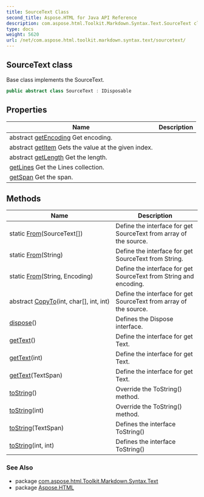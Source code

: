 ```yaml
---
title: SourceText Class
second_title: Aspose.HTML for Java API Reference
description: com.aspose.html.Toolkit.Markdown.Syntax.Text.SourceText class. Base class implements the SourceText
type: docs
weight: 5620
url: /net/com.aspose.html.toolkit.markdown.syntax.text/sourcetext/
---
```

## SourceText class

Base class implements the SourceText.

```java
public abstract class SourceText : IDisposable
```

## Properties

| Name | Description |
| --- | --- |
| abstract [getEncoding](../../com.aspose.html.toolkit.markdown.syntax.text/sourcetext/encoding/) Get encoding. |
| abstract [getItem](../../com.aspose.html.toolkit.markdown.syntax.text/sourcetext/item/) Gets the value at the given index. |
| abstract [getLength](../../com.aspose.html.toolkit.markdown.syntax.text/sourcetext/length/) Get the length. |
| [getLines](../../com.aspose.html.toolkit.markdown.syntax.text/sourcetext/lines/) Get the Lines collection. |
| [getSpan](../../com.aspose.html.toolkit.markdown.syntax.text/sourcetext/span/) Get the span. |

## Methods

| Name | Description |
| --- | --- |
| static [From](../../com.aspose.html.toolkit.markdown.syntax.text/sourcetext/from/#from)(SourceText[]) | Define the interface for get SourceText from array of the source. |
| static [From](../../com.aspose.html.toolkit.markdown.syntax.text/sourcetext/from/#from_1)(String) | Define the interface for get SourceText from String. |
| static [From](../../com.aspose.html.toolkit.markdown.syntax.text/sourcetext/from/#from_2)(String, Encoding) | Define the interface for get SourceText from String and encoding. |
| abstract [CopyTo](../../com.aspose.html.toolkit.markdown.syntax.text/sourcetext/copyto/)(int, char[], int, int) | Define the interface for get SourceText from array of the source. |
| [dispose](../../com.aspose.html.toolkit.markdown.syntax.text/sourcetext/dispose/)() | Defines the Dispose interface. |
| [getText](../../com.aspose.html.toolkit.markdown.syntax.text/sourcetext/gettext/#gettext)() | Define the interface for get Text. |
| [getText](../../com.aspose.html.toolkit.markdown.syntax.text/sourcetext/gettext/#gettext_2)(int) | Define the interface for get Text. |
| [getText](../../com.aspose.html.toolkit.markdown.syntax.text/sourcetext/gettext/#gettext_1)(TextSpan) | Define the interface for get Text. |
| [toString](../../com.aspose.html.toolkit.markdown.syntax.text/sourcetext/toString/#toString)() | Override the ToString() method. |
| [toString](../../com.aspose.html.toolkit.markdown.syntax.text/sourcetext/toString/#toString_2)(int) | Override the ToString() method. |
| [toString](../../com.aspose.html.toolkit.markdown.syntax.text/sourcetext/toString/#toString_1)(TextSpan) | Defines the interface ToString() |
| [toString](../../com.aspose.html.toolkit.markdown.syntax.text/sourcetext/toString/#toString_3)(int, int) | Defines the interface ToString() |

### See Also

* package [com.aspose.html.Toolkit.Markdown.Syntax.Text](../../com.aspose.html.toolkit.markdown.syntax.text/)
* package [Aspose.HTML](../../)
